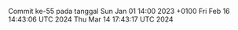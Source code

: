 Commit ke-55 pada tanggal Sun Jan 01 14:00 2023 +0100
Fri Feb 16 14:43:06 UTC 2024
Thu Mar 14 17:43:17 UTC 2024
